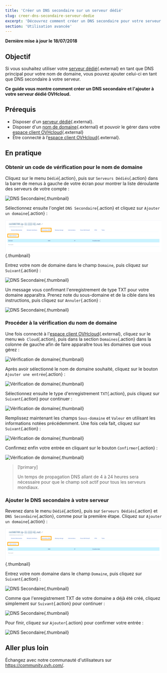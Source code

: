 ```yaml
---
title: 'Créer un DNS secondaire sur un serveur dédié'
slug: creer-dns-secondaire-serveur-dedie
excerpt: 'Découvrez comment créer un DNS secondaire pour votre serveur dédié OVHcloud'
section: 'Utilisation avancée'
---
```


**Dernière mise à jour le 18/07/2018**

## Objectif

Si vous souhaitez utiliser votre [serveur dédié](https://www.ovh.com/ca/fr/serveurs_dedies/){.external} en tant que DNS principal pour votre nom de domaine, vous pouvez ajouter celui-ci en tant que DNS secondaire à votre serveur.

**Ce guide vous montre comment créer un DNS secondaire et l'ajouter à votre serveur dédié OVHcloud.**


## Prérequis

* Disposer d'un [serveur dédié](https://www.ovh.com/ca/fr/serveurs_dedies/){.external}.
* Disposer d'un [nom de domaine](https://www.ovh.com/ca/fr/domaines/){.external} et pouvoir le gérer dans votre [espace client OVHcloud](https://ca.ovh.com/auth/?action=gotomanager&from=https://www.ovh.com/ca/fr/&ovhSubsidiary=qc){.external}
* Être connecté à l’[espace client OVHcloud](https://ca.ovh.com/auth/?action=gotomanager&from=https://www.ovh.com/ca/fr/&ovhSubsidiary=qc){.external}.

## En pratique

### Obtenir un code de vérification pour le nom de domaine

Cliquez sur le menu `Dédié`{.action}, puis sur `Serveurs Dédiés`{.action} dans la barre de menus à gauche de votre écran pour montrer la liste déroulante des serveurs de votre compte :

![DNS Secondaire](images/dns2-01_2020.png){.thumbnail}

Sélectionnez ensuite l'onglet `DNS Secondaire`{.action} et cliquez sur `Ajouter un domaine`{.action} :

![DNS Secondaire](images/dns2-02_2020.png){.thumbnail}

Entrez votre nom de domaine dans le champ `Domaine`, puis cliquez sur `Suivant`{.action} :

![DNS Secondaire](images/dns2-03_2020.png){.thumbnail}

Un message vous confirmant l'enregistrement de type TXT pour votre domaine apparaîtra. Prenez note du sous-domaine et de la cible dans les instructions, puis cliquez sur `Annuler`{.action} :

![DNS Secondaire](images/dns2-04a_2020.png){.thumbnail}


### Procéder à la vérification du nom de domaine

Une fois connecté à l'[espace client OVHcloud](https://ca.ovh.com/auth/?action=gotomanager&from=https://www.ovh.com/ca/fr/&ovhSubsidiary=qc){.external}, cliquez sur le menu `Web Cloud`{.action}, puis dans la section `Domaines`{.action} dans la colonne de gauche afin de faire apparaître tous les domaines que vous gérez :

![Vérification de domaine](images/domain-verification-01.png){.thumbnail}

Après avoir sélectionné le nom de domaine souhaité, cliquez sur le bouton `Ajouter une entrée`{.action} :

![Vérification de domaine](images/domain-verification-02.png){.thumbnail}

Sélectionnez ensuite le type d'enregistrement `TXT`{.action}, puis cliquez sur `Suivant`{.action} pour continuer :

![Vérification de domaine](images/domain-verification-03.png){.thumbnail}

Remplissez maintenant les champs `Sous-domaine` et `Valeur` en utilisant les informations notées précédemment. Une fois cela fait, cliquez sur `Suivant`{.action} :

![Vérification de domaine](images/domain-verification-04.png){.thumbnail}

Confirmez enfin votre entrée en cliquant sur le bouton `Confirmer`{.action} :

![Vérification de domaine](images/domain-verification-05.png){.thumbnail}

> [!primary]
>
> Un temps de propagation DNS allant de 4 à 24 heures sera nécessaire pour que le champ soit actif pour tous les serveurs mondiaux.
>

### Ajouter le DNS secondaire à votre serveur

Revenez dans le menu `Dédié`{.action}, puis sur `Serveurs Dédiés`{.action} et `DNS Secondaire`{.action}, comme pour la première étape. Cliquez sur `Ajouter un domaine`{.action} :

![DNS Secondaire](images/dns2-02_2020.png){.thumbnail}

Entrez votre nom domaine dans le champ `Domaine`, puis cliquez sur `Suivant`{.action} :

![DNS Secondaire](images/dns2-03_2020.png){.thumbnail}

Comme que l'enregistrement TXT de votre domaine a déjà été créé, cliquez simplement sur `Suivant`{.action} pour continuer :

![DNS Secondaire](images/dns2-04b_2020.png){.thumbnail}

Pour finir, cliquez sur `Ajouter`{.action} pour confirmer votre entrée :

![DNS Secondaire](images/dns2-05_2020.png){.thumbnail}


## Aller plus loin


Échangez avec notre communauté d'utilisateurs sur <https://community.ovh.com/>.
